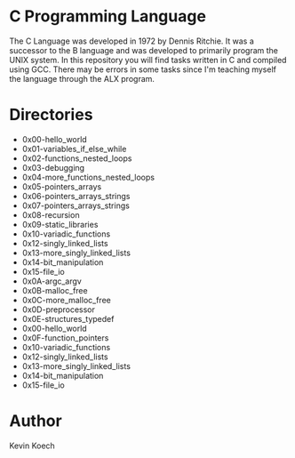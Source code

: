 # C Programming Language

The C Language was developed in 1972 by Dennis Ritchie. It was a successor to the B language and was developed to primarily program the UNIX system. In this repository you will find tasks written in C and compiled using GCC. There may be errors in some tasks since I'm teaching myself the language through the ALX program.

# Directories

* 0x00-hello_world
* 0x01-variables_if_else_while
* 0x02-functions_nested_loops
* 0x03-debugging
* 0x04-more_functions_nested_loops
* 0x05-pointers_arrays
* 0x06-pointers_arrays_strings
* 0x07-pointers_arrays_strings
* 0x08-recursion
* 0x09-static_libraries
* 0x10-variadic_functions
* 0x12-singly_linked_lists
* 0x13-more_singly_linked_lists
* 0x14-bit_manipulation
* 0x15-file_io
* 0x0A-argc_argv
* 0x0B-malloc_free
* 0x0C-more_malloc_free
* 0x0D-preprocessor
* 0x0E-structures_typedef
* 0x00-hello_world
* 0x0F-function_pointers
* 0x10-variadic_functions
* 0x12-singly_linked_lists
* 0x13-more_singly_linked_lists
* 0x14-bit_manipulation
* 0x15-file_io

# Author

Kevin Koech

